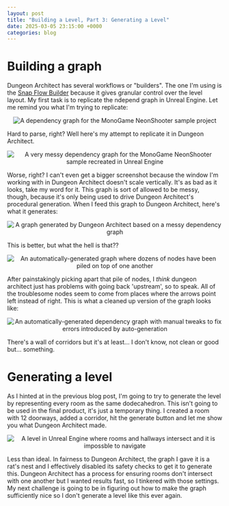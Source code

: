 ```yaml
---
layout: post
title: "Building a Level, Part 3: Generating a Level"
date: 2025-03-05 23:15:00 +0000
categories: blog
---
```

# Building a graph
Dungeon Architect has several workflows or "builders". The one I'm using is the [Snap Flow Builder](https://docs.dungeonarchitect.dev/unreal/snapflow-builder-overview.html) because it gives granular control over the level layout. My first task is to replicate the ndepend graph in Unreal Engine. Let me remind you what I'm trying to replicate:

<p style="text-align: center;">
  <img src="{{ "/assets/images/2025-03-05-ndepend_filtered_dep_graph.png" | relative_url }}" alt="A dependency graph for the MonoGame NeonShooter sample project" style="max-width: 100%; height: auto;">
</p>

Hard to parse, right? Well here's my attempt to replicate it in Dungeon Architect.

<p style="text-align: center;">
  <img src="{{ "/assets/images/2025-03-05-da_neonshooter_start_rule.png" | relative_url }}" alt="A very messy dependency graph for the MonoGame NeonShooter sample recreated in Unreal Engine" style="max-width: 100%; height: auto;">
</p>
Worse, right? I can't even get a bigger screenshot because the window I'm working with in Dungeon Architect doesn't scale vertically. It's as bad as it looks, take my word for it.
This graph is sort of allowed to be messy, though, because it's only being used to drive Dungeon Architect's procedural generation. When I feed this graph to Dungeon Architect, here's what it generates:
<p style="text-align: center;">
  <img src="{{ "/assets/images/2025-03-05-da_neonshooter_result_graph.png" | relative_url }}" alt="A graph generated by Dungeon Architect based on a messy dependency graph" style="max-width: 100%; height: auto;">
</p>

This is better, but what the hell is that??
<p style="text-align: center;">
  <img src="{{ "/assets/images/2025-03-05-da_neonshooter_abhorrent.png" | relative_url }}" alt="An automatically-generated graph where dozens of nodes have been piled on top of one another" style="max-width: 100%; height: auto;">
</p>

After painstakingly picking apart that pile of nodes, I *think* dungeon architect just has problems with going back 'upstream', so to speak. All of the troublesome nodes seem to come from places where the arrows point left instead of right. This is what a cleaned up version of the graph looks like:
<p style="text-align: center;">
  <img src="{{ "/assets/images/2025-03-05-da_neonshooter_abhorrent_cleaned.png" | relative_url }}" alt="An automatically-generated dependency graph with manual tweaks to fix errors introduced by auto-generation" style="max-width: 100%; height: auto;">
</p>

There's a wall of corridors but it's at least... I don't know, not clean or good but... something.

# Generating a level
As I hinted at in the previous blog post, I'm going to try to generate the level by representing every room as the same dodecahedron. This isn't going to be used in the final product, it's just a temporary thing. I created a room with 12 doorways, added a corridor, hit the generate button and let me show you what Dungeon Architect made.
<p style="text-align: center;">
  <img src="{{ "/assets/images/2025-03-05_heapkeep_first_spawned_neonshooter_dungeon.png" | relative_url }}" alt="A level in Unreal Engine where rooms and hallways intersect and it is impossble to navigate" style="max-width: 100%; height: auto;">
</p>

Less than ideal. In fairness to Dungeon Architect, the graph I gave it is a rat's nest and I effectively disabled its safety checks to get it to generate this. Dungeon Architect has a process for ensuring rooms don't intersect with one another but I wanted results fast, so I tinkered with those settings. My next challenge is going to be in figuring out how to make the graph sufficiently nice so I don't generate a level like this ever again.